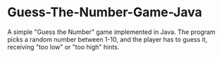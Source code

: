 # Guess-The-Number-Game-Java
A simple "Guess the Number" game implemented in Java. The program picks a random number between 1-10, and the player has to guess it, receiving "too low" or "too high" hints.
